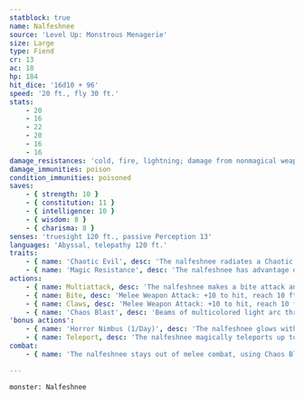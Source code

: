 ```yaml
---
statblock: true
name: Nalfeshnee
source: 'Level Up: Monstrous Menagerie'
size: Large
type: Fiend
cr: 13
ac: 18
hp: 184
hit_dice: '16d10 + 96'
speed: '20 ft., fly 30 ft.'
stats:
    - 20
    - 16
    - 22
    - 20
    - 16
    - 16
damage_resistances: 'cold, fire, lightning; damage from nonmagical weapons'
damage_immunities: poison
condition_immunities: poisoned
saves:
    - { strength: 10 }
    - { constitution: 11 }
    - { intelligence: 10 }
    - { wisdom: 8 }
    - { charisma: 8 }
senses: 'truesight 120 ft., passive Perception 13'
languages: 'Abyssal, telepathy 120 ft.'
traits:
    - { name: 'Chaotic Evil', desc: 'The nalfeshnee radiates a Chaotic and Evil aura.' }
    - { name: 'Magic Resistance', desc: 'The nalfeshnee has advantage on saving throws against spells and magical effects.' }
actions:
    - { name: Multiattack, desc: 'The nalfeshnee makes a bite attack and a claws attack.' }
    - { name: Bite, desc: 'Melee Weapon Attack: +10 to hit, reach 10 ft., one target. Hit: 32 (5d10 + 5) piercing damage. If it uses its bite on a dead, non-demon creature, it regains 27 (5d10) hit points and recharges its Horror Nimbus. It may gain this benefit only once per creature.' }
    - { name: Claws, desc: 'Melee Weapon Attack: +10 to hit, reach 10 ft., one target. Hit: 31 (4d12 + 5) slashing damage.' }
    - { name: 'Chaos Blast', desc: 'Beams of multicolored light arc through a 15-foot-radius sphere centered on a point within 90 feet. Each creature in the area that does not have a Chaotic alignment makes a DC 16 Wisdom saving throw, taking 52 (8d12) force damage on a failure or half damage on a success.' }
'bonus actions':
    - { name: 'Horror Nimbus (1/Day)', desc: 'The nalfeshnee glows with an unholy, multicolored radiance. Each creature within 15 feet of the nalfeshnee that can see it makes a DC 16 Wisdom saving throw. On a failure, a creature is frightened for 1minute. A creature repeats the saving throw at the end of each of its turns, ending the effect on itself on a success.' }
    - { name: Teleport, desc: 'The nalfeshnee magically teleports up to 120 feet to an unoccupied space it can see.' }
combat:
    - { name: 'The nalfeshnee stays out of melee combat, using Chaos Blast and letting minions do the dirty work', desc: 'If threatened with melee attacks, it uses Horror Nimbus and its bite and claws, and bites downed opponents to recharge. If alone against dangerous foes, or if its allies are taking a beating, it flees using Teleport.' }

---
```

```statblock
monster: Nalfeshnee
```
